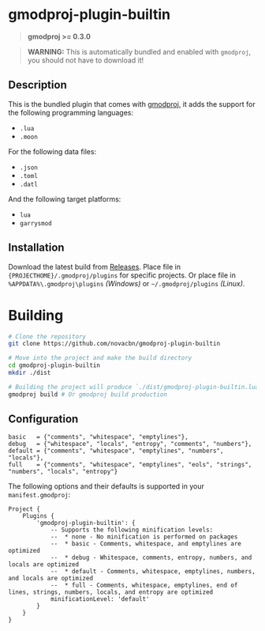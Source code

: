 # gmodproj-plugin-builtin

> **gmodproj >= 0.3.0**

> **WARNING:** This is automatically bundled and enabled with `gmodproj`, you should not have to download it!

## Description

This is the bundled plugin that comes with [gmodproj](https://github.com/novacbn/gmodproj), it adds the support for the following programming languages:
* `.lua`
* `.moon`

For the following data files:
* `.json`
* `.toml`
* `.datl`

And the following target platforms:
* `lua`
* `garrysmod`

## Installation

Download the latest build from [Releases](https://github.com/novacbn/gmodproj-plugin-builtin/releases). Place file in `{PROJECTHOME}/.gmodproj/plugins` for specific projects. Or place file in `%APPDATA%\.gmodproj\plugins` _(Windows)_ or `~/.gmodproj/plugins` _(Linux)_.

# Building

```bash
# Clone the repository
git clone https://github.com/novacbn/gmodproj-plugin-builtin

# Move into the project and make the build directory
cd gmodproj-plugin-builtin
mkdir ./dist

# Building the project will produce `./dist/gmodproj-plugin-builtin.lua`
gmodproj build # Or gmodproj build production
```

## Configuration
	basic   = {"comments", "whitespace", "emptylines"},
	debug   = {"whitespace", "locals", "entropy", "comments", "numbers"},
	default = {"comments", "whitespace", "emptylines", "numbers", "locals"},
	full    = {"comments", "whitespace", "emptylines", "eols", "strings", "numbers", "locals", "entropy"}
The following options and their defaults is supported in your `manifest.gmodproj`:
```moonscript
Project {
    Plugins {
        'gmodproj-plugin-builtin': {
            -- Supports the following minification levels:
            --  * none - No minification is performed on packages
            --  * basic - Comments, whitespace, and emptylines are optimized
            --  * debug - Whitespace, comments, entropy, numbers, and locals are optimized
            --  * default - Comments, whitespace, emptylines, numbers, and locals are optimized
            --  * full - Comments, whitespace, emptylines, end of lines, strings, numbers, locals, and entropy are optimized
            minificationLevel: 'default'
        }
    }
}
```